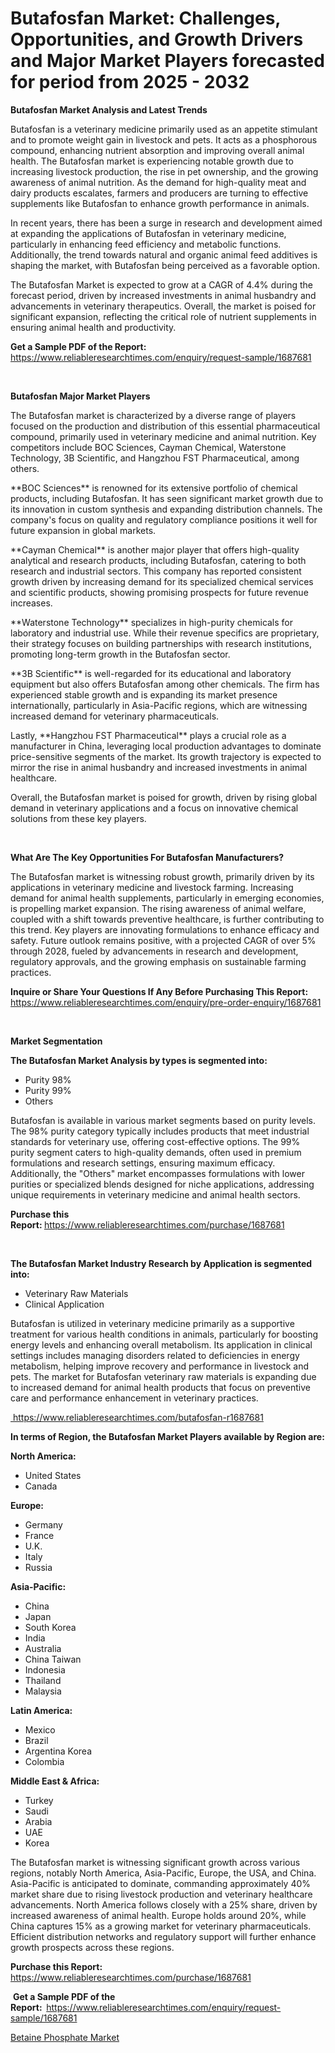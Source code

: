 <p><h1>Butafosfan Market: Challenges, Opportunities, and Growth Drivers and Major Market Players forecasted for period from 2025 - 2032</h1></p><p><strong>Butafosfan Market Analysis and Latest Trends</strong></p>
<p><p>Butafosfan is a veterinary medicine primarily used as an appetite stimulant and to promote weight gain in livestock and pets. It acts as a phosphorous compound, enhancing nutrient absorption and improving overall animal health. The Butafosfan market is experiencing notable growth due to increasing livestock production, the rise in pet ownership, and the growing awareness of animal nutrition. As the demand for high-quality meat and dairy products escalates, farmers and producers are turning to effective supplements like Butafosfan to enhance growth performance in animals.</p><p>In recent years, there has been a surge in research and development aimed at expanding the applications of Butafosfan in veterinary medicine, particularly in enhancing feed efficiency and metabolic functions. Additionally, the trend towards natural and organic animal feed additives is shaping the market, with Butafosfan being perceived as a favorable option. </p><p>The Butafosfan Market is expected to grow at a CAGR of 4.4% during the forecast period, driven by increased investments in animal husbandry and advancements in veterinary therapeutics. Overall, the market is poised for significant expansion, reflecting the critical role of nutrient supplements in ensuring animal health and productivity.</p></p>
<p><strong>Get a Sample PDF of the Report:&nbsp;</strong> <a href="https://www.reliableresearchtimes.com/enquiry/request-sample/1687681?utm_campaign=3542&utm_medium=2&utm_source=Github&utm_content=ia&utm_term=02042025&utm_id=butafosfan">https://www.reliableresearchtimes.com/enquiry/request-sample/1687681</a></p>
<p>&nbsp;</p>
<p><strong>Butafosfan Major Market Players</strong></p>
<p><p>The Butafosfan market is characterized by a diverse range of players focused on the production and distribution of this essential pharmaceutical compound, primarily used in veterinary medicine and animal nutrition. Key competitors include BOC Sciences, Cayman Chemical, Waterstone Technology, 3B Scientific, and Hangzhou FST Pharmaceutical, among others.</p><p>**BOC Sciences** is renowned for its extensive portfolio of chemical products, including Butafosfan. It has seen significant market growth due to its innovation in custom synthesis and expanding distribution channels. The company's focus on quality and regulatory compliance positions it well for future expansion in global markets.</p><p>**Cayman Chemical** is another major player that offers high-quality analytical and research products, including Butafosfan, catering to both research and industrial sectors. This company has reported consistent growth driven by increasing demand for its specialized chemical services and scientific products, showing promising prospects for future revenue increases.</p><p>**Waterstone Technology** specializes in high-purity chemicals for laboratory and industrial use. While their revenue specifics are proprietary, their strategy focuses on building partnerships with research institutions, promoting long-term growth in the Butafosfan sector.</p><p>**3B Scientific** is well-regarded for its educational and laboratory equipment but also offers Butafosfan among other chemicals. The firm has experienced stable growth and is expanding its market presence internationally, particularly in Asia-Pacific regions, which are witnessing increased demand for veterinary pharmaceuticals.</p><p>Lastly, **Hangzhou FST Pharmaceutical** plays a crucial role as a manufacturer in China, leveraging local production advantages to dominate price-sensitive segments of the market. Its growth trajectory is expected to mirror the rise in animal husbandry and increased investments in animal healthcare.</p><p>Overall, the Butafosfan market is poised for growth, driven by rising global demand in veterinary applications and a focus on innovative chemical solutions from these key players.</p></p>
<p>&nbsp;</p>
<p><strong>What Are The Key Opportunities For Butafosfan Manufacturers?</strong></p>
<p><p>The Butafosfan market is witnessing robust growth, primarily driven by its applications in veterinary medicine and livestock farming. Increasing demand for animal health supplements, particularly in emerging economies, is propelling market expansion. The rising awareness of animal welfare, coupled with a shift towards preventive healthcare, is further contributing to this trend. Key players are innovating formulations to enhance efficacy and safety. Future outlook remains positive, with a projected CAGR of over 5% through 2028, fueled by advancements in research and development, regulatory approvals, and the growing emphasis on sustainable farming practices.</p></p>
<p><strong>Inquire or Share Your Questions If Any Before Purchasing This Report:</strong> <a href="https://www.reliableresearchtimes.com/enquiry/pre-order-enquiry/1687681?utm_campaign=3542&utm_medium=2&utm_source=Github&utm_content=ia&utm_term=02042025&utm_id=butafosfan">https://www.reliableresearchtimes.com/enquiry/pre-order-enquiry/1687681</a></p>
<p>&nbsp;</p>
<p><strong>Market Segmentation</strong></p>
<p><strong>The Butafosfan Market Analysis by types is segmented into:</strong></p>
<p><ul><li>Purity 98%</li><li>Purity 99%</li><li>Others</li></ul></p>
<p><p>Butafosfan is available in various market segments based on purity levels. The 98% purity category typically includes products that meet industrial standards for veterinary use, offering cost-effective options. The 99% purity segment caters to high-quality demands, often used in premium formulations and research settings, ensuring maximum efficacy. Additionally, the "Others" market encompasses formulations with lower purities or specialized blends designed for niche applications, addressing unique requirements in veterinary medicine and animal health sectors.</p></p>
<p><strong>Purchase this Report:&nbsp;</strong><a href="https://www.reliableresearchtimes.com/purchase/1687681?utm_campaign=3542&utm_medium=2&utm_source=Github&utm_content=ia&utm_term=02042025&utm_id=butafosfan">https://www.reliableresearchtimes.com/purchase/1687681</a></p>
<p>&nbsp;</p>
<p><strong>The Butafosfan Market Industry Research by Application is segmented into:</strong></p>
<p><ul><li>Veterinary Raw Materials</li><li>Clinical Application</li></ul></p>
<p><p>Butafosfan is utilized in veterinary medicine primarily as a supportive treatment for various health conditions in animals, particularly for boosting energy levels and enhancing overall metabolism. Its application in clinical settings includes managing disorders related to deficiencies in energy metabolism, helping improve recovery and performance in livestock and pets. The market for Butafosfan veterinary raw materials is expanding due to increased demand for animal health products that focus on preventive care and performance enhancement in veterinary practices.</p></p>
<p><a href="https://www.reliableresearchtimes.com/butafosfan-r1687681?utm_campaign=3542&utm_medium=2&utm_source=Github&utm_content=ia&utm_term=02042025&utm_id=butafosfan">&nbsp;https://www.reliableresearchtimes.com/butafosfan-r1687681</a></p>
<p><strong>In terms of Region, the Butafosfan Market Players available by Region are:</strong></p>
<p>
    <p> <strong> North America: </strong>
        <ul>
            <li>United States</li>
            <li>Canada</li>
        </ul>
        </p> 
    <p> <strong> Europe: </strong>
        <ul>
            <li>Germany</li>
            <li>France</li>
            <li>U.K.</li>
            <li>Italy</li>
            <li>Russia</li>
        </ul>
        </p> 
    <p> <strong> Asia-Pacific: </strong>
        <ul>
            <li>China</li>
            <li>Japan</li>
            <li>South Korea</li>
            <li>India</li>
            <li>Australia</li>
            <li>China Taiwan</li>
            <li>Indonesia</li>
            <li>Thailand</li>
            <li>Malaysia</li>
        </ul>
        </p> 
    <p> <strong> Latin America: </strong>
        <ul>
            <li>Mexico</li>
            <li>Brazil</li>
            <li>Argentina Korea</li>
            <li>Colombia</li>
        </ul>
        </p> 
    <p> <strong> Middle East & Africa: </strong>
        <ul>
            <li>Turkey</li>
            <li>Saudi</li>
            <li>Arabia</li>
            <li>UAE</li>
            <li>Korea</li>
        </ul>
    </p>
    </p>
<p><p>The Butafosfan market is witnessing significant growth across various regions, notably North America, Asia-Pacific, Europe, the USA, and China. Asia-Pacific is anticipated to dominate, commanding approximately 40% market share due to rising livestock production and veterinary healthcare advancements. North America follows closely with a 25% share, driven by increased awareness of animal health. Europe holds around 20%, while China captures 15% as a growing market for veterinary pharmaceuticals. Efficient distribution networks and regulatory support will further enhance growth prospects across these regions.</p></p>
<p><strong>Purchase this Report: </strong><a href="https://www.reliableresearchtimes.com/purchase/1687681?utm_campaign=3542&utm_medium=2&utm_source=Github&utm_content=ia&utm_term=02042025&utm_id=butafosfan">https://www.reliableresearchtimes.com/purchase/1687681</a></p>
<p>&nbsp;<strong>Get a Sample PDF of the Report:&nbsp;&nbsp;</strong><a href="https://www.reliableresearchtimes.com/enquiry/request-sample/1687681?utm_campaign=3542&utm_medium=2&utm_source=Github&utm_content=ia&utm_term=02042025&utm_id=butafosfan">https://www.reliableresearchtimes.com/enquiry/request-sample/1687681</a></p>
<p><strong></strong></p>
<p><p><a href="https://github.com/forgazerbyjt/Market-Research-Report-List-1/blob/main/betaine-phosphate-market.md?utm_campaign=3542&utm_medium=2&utm_source=Github&utm_content=ia&utm_term=02042025&utm_id=butafosfan">Betaine Phosphate Market</a></p></p>